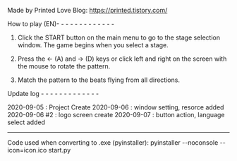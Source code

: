 Made by Printed Love
Blog: https://printed.tistory.com/



How to play (EN)- - - - - - - - - - - - -

1. Click the START button on the main menu to go to the stage selection window. The game begins when you select a stage.

2. Press the ← (A) and → (D) keys or click left and right on the screen with the mouse to rotate the pattern. 

3. Match the pattern to the beats flying from all directions.




Update log - - - - - - - - - - - - - 

2020-09-05 : Project Create
2020-09-06 : window setting, resorce added
2020-09-06 #2 : logo screen create
2020-09-07 : button action, language select added

- - - - - - - - - - - - - - - - - - -


Code used when converting to .exe (pyinstaller): pyinstaller --noconsole --icon=icon.ico start.py
